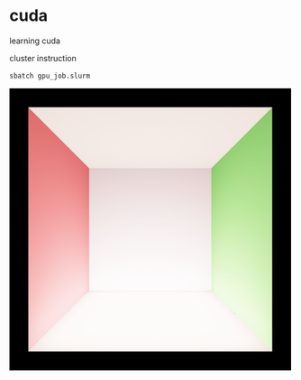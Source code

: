 # cuda
learning cuda

cluster instruction
```bash
sbatch gpu_job.slurm
```

<img src="output/output.png" height='500px'></img>
